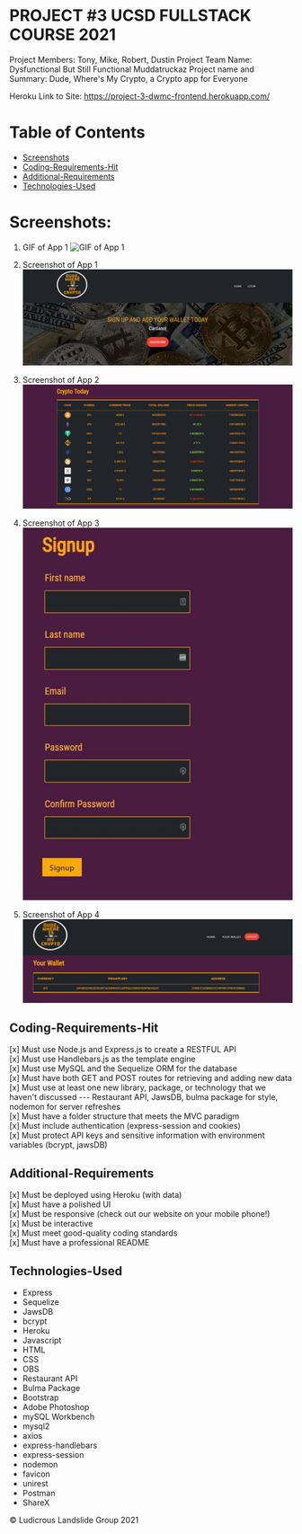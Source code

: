 # PROJECT #3 UCSD FULLSTACK COURSE 2021

Project Members: Tony, Mike, Robert, Dustin
Project Team Name: Dysfunctional But Still Functional Muddatruckaz
Project name and Summary: Dude, Where's My Crypto, a Crypto app for Everyone

Heroku Link to Site: https://project-3-dwmc-frontend.herokuapp.com/

# Table of Contents

- [Screenshots](#screenshots)
- [Coding-Requirements-Hit](#Coding-Requirements-Hit)
- [Additional-Requirements](#Additional-Requirements)
- [Technologies-Used](#Technologies-Used)

# Screenshots:

1. GIF of App 1
   ![GIF of App 1](./WIMC/front-end/public/images/app1.gif)

2. Screenshot of App 1
   <br>
   ![Screenshot 1](./WIMC/front-end/public/images/screenshot1.jpg)

3. Screenshot of App 2
   <br>
   ![Screenshot 2](./WIMC/front-end/public/images/screenshot2.jpg)

4. Screenshot of App 3
   <br>
   ![Screenshot 3](./WIMC/front-end/public/images/screenshot3.jpg)

5. Screenshot of App 4
   <br>
   ![Screenshot 4](./WIMC/front-end/public/images/screenshot4.jpg)

## Coding-Requirements-Hit

[x] Must use Node.js and Express.js to create a RESTFUL API <br>
[x] Must use Handlebars.js as the template engine <br>
[x] Must use MySQL and the Sequelize ORM for the database <br>
[x] Must have both GET and POST routes for retrieving and adding new data <br>
[x] Must use at least one new library, package, or technology that we haven't discussed --- Restaurant API, JawsDB, bulma package for style, nodemon for server refreshes <br>
[x] Must have a folder structure that meets the MVC paradigm <br>
[x] Must include authentication (express-session and cookies) <br>
[x] Must protect API keys and sensitive information with environment variables (bcrypt, jawsDB) <br>

## Additional-Requirements

[x] Must be deployed using Heroku (with data) <br>
[x] Must have a polished UI <br>
[x] Must be responsive (check out our website on your mobile phone!) <br>
[x] Must be interactive <br>
[x] Must meet good-quality coding standards <br>
[x] Must have a professional README

## Technologies-Used

- Express
- Sequelize
- JawsDB
- bcrypt
- Heroku
- Javascript
- HTML
- CSS
- OBS
- Restaurant API
- Bulma Package
- Bootstrap
- Adobe Photoshop
- mySQL Workbench
- mysql2
- axios
- express-handlebars
- express-session
- nodemon
- favicon
- unirest
- Postman
- ShareX

© Ludicrous Landslide Group 2021
